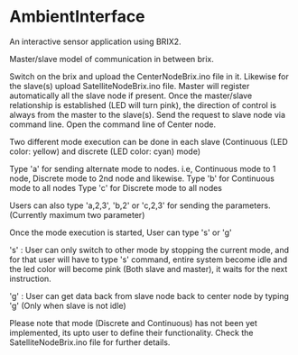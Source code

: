 # AmbientInterface
An interactive sensor application using BRIX2. 

Master/slave model of communication in between brix.

Switch on the brix and upload the CenterNodeBrix.ino file in it. Likewise for the slave(s) upload SatelliteNodeBrix.ino file.
Master will register automatically all the slave node if present. Once the master/slave relationship is established (LED will turn pink), the direction of control is always from the master to the slave(s). Send the request to slave node via command line. 
Open the command line of Center node.

Two different mode execution can be done in each slave (Continuous (LED color: yellow) and discrete (LED color: cyan) mode)

Type 'a' for sending alternate mode to nodes. i.e, Continuous mode to 1 node, Discrete mode to 2nd node and likewise. 
Type 'b' for Continuous mode to all nodes
Type 'c' for Discrete mode to all nodes

Users can also type 'a,2,3', 'b,2' or 'c,2,3' for sending the parameters.(Currently maximum two parameter)

Once the mode execution is started, User can type 's' or 'g'
  
  's' : User can only switch to other mode by stopping the current mode, and for that user 
        will have to type 's' command, entire system become idle and the led color will become pink (Both slave and master), 
        it waits for the next instruction. 

  'g' : User can get data back from slave node back to center node by typing 'g' (Only when slave is not idle)
  
Please note that mode (Discrete and Continuous) has not been yet implemented, its upto user to define their functionality.
Check the SatelliteNodeBrix.ino file for further details.
